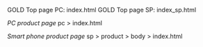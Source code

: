 GOLD Top page PC: index.html
GOLD Top page SP: index_sp.html

*PC product page*
pc > index.html

*Smart phone product page*
sp > product > body > index.html
